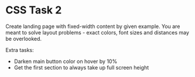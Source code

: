 # CSS Task 2

Create landing page with fixed-width content by given example.
You are meant to solve layout problems - exact colors,
font sizes and distances may be overlooked.

Extra tasks:
* Darken main button color on hover by 10%
* Get the first section to always take up full screen height

